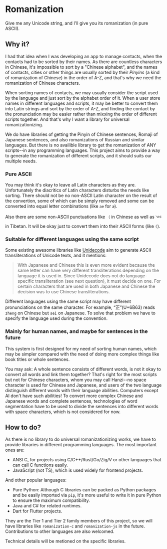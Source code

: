 # Romanization

Give me any Unicode string, and I'll give you its romanization (in pure ASCII).

## Why it?

I had that idea when I was developing an app to manage contacts, when the contacts had to be sorted by their names. As there are countless characters in Chinese, it's impossible to sort by a "Chinese alphabet", and the names of contacts, cities or other things are usually sorted by their *Pinyins* (a kind of romanization of Chinese) in the order of A-Z, and that's why we need the romanization of Chinese characters.

When sorting names of contacts, we may usually consider the script used by the language and just sort by the alphabet order of it. When a user store names in different languages and scripts, it may be better to convert them into Latin strings and sort by the order of A-Z, and finding the contact by the pronunciation may be easier rather than mixxing the order of different scripts together. And that's why I want a library for universal romanizationizing.

We do have libraries of getting the Pinyin of Chinese sentences, Romaji of Japanese sentences, and also romanizations of Russian and similar languages. But there is no availible library to get the romanization of ANY scripts--in any programming languages. This project aims to provide a way to generate the romanization of different scripts, and it should suits our multiple needs.

### Pure ASCII

You may think it's okay to leave all Latin characters as they are. Unfortunately the diacritics of Latin characters disturbs the needs like sorting. There should not be no non-ASCII Latin character on the result of the convertion, some of which can be simply removed and some can be converted into equal letter combinations (like `ae` for `æ`).

Also there are some non-ASCII punctuations like `（` in Chinese as well as `༺` in Tibetan. It will be okay just to convert them into their ASCII forms (like `(`).

### Suitable for different languages using the same script

Some existing awesome libraries like [Unidecode](https://github.com/avian2/unidecode) aim to generate ASCII transliterations of Unicode texts, and it mentions:

> With Japanese and Chinese this is even more evident because the same letter can have very different transliterations depending on the language it is used in. Since Unidecode does not do language-specific transliteration (see next question), it must decide on one. For certain characters that are used in both Japanese and Chinese the decision was to use Chinese transliterations.

Different languages using the same script may have different pronunciations on the same character. For example, “正”(U+6B63) reads `zheng` on Chinese but `sei` on Japanese. To solve that problem we have to specify the language used during the convention.

### Mainly for human names, and maybe for sentences in the future

This system is first designed for my need of sorting human names, which may be simpler compared with the need of doing more complex things like book titles or whole sentences.

You may ask: A whole sentence consists of different words, is not it okay to convert all words and link them together? That's right for the most scripts but not for Chinese characters, whom you may call Hanzi--no space character is used for Chinese and Japanese, and users of the two language distinguish different words with their language abilities. Computers except AI don't have such abilities! To convert more complex Chinese and Japanese words and complete sentences, technologies of word segmentation have to be used to divide the sentences into different words with space characters, which is not considered for now.

## How to do?

As there is no library to do universal romanizationizing works, we have to provide libraries in different programming languages. The most important ones are:

+ ANSI C, for projects using C/C++/Rust/Go/Zig/V or other languages that can call C functions easily.
+ JavaScript (not TS), which is used widely for frontend projects.

And other popular languages:

+ Pure Python: Although C libraries can be packed as Python packages and be easily imported via `pip`, it's more useful to write it in pure Python to ensure the maximum compatibility.
+ Java and C# for related runtimes.
+ Dart for Flutter projects.

They are the Tier 1 and Tier 2 family members of this project, so we will have libraries like `romanization-c` and `romanization-js` in the future. Contributions to other languages are also welcomed.

Technical details will be metioned on the specific libraries.